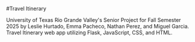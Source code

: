 #Travel Itinerary


University of Texas Rio Grande Valley's Senior Project for Fall Semester 2025 by Leslie Hurtado, Emma Pacheco, Nathan Perez, and Miguel Garcia. Travel Itinerary web app utilizing Flask, JavaScript, CSS, and HTML.
